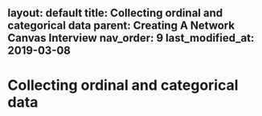 layout: default
title: Collecting ordinal and categorical data
parent: Creating A Network Canvas Interview
nav_order: 9
last_modified_at: 2019-03-08
---

# Collecting ordinal and categorical data

